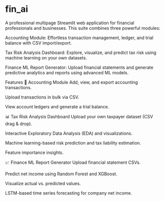 # fin_ai
A professional multipage Streamlit web application for financial professionals and businesses.
This suite combines three powerful modules:

Accounting Module: Effortless transaction management, ledger, and trial balance with CSV import/export.

Tax Risk Analysis Dashboard: Explore, visualize, and predict tax risk using machine learning on your own datasets.

Finance ML Report Generator: Upload financial statements and generate predictive analytics and reports using advanced ML models.

Features
📘 Accounting Module
Add, view, and export accounting transactions.

Upload transactions in bulk via CSV.

View account ledgers and generate a trial balance.

📊 Tax Risk Analysis Dashboard
Upload your own taxpayer dataset (CSV drag & drop).

Interactive Exploratory Data Analysis (EDA) and visualizations.

Machine learning-based risk prediction and tax liability estimation.

Feature importance insights.

📈 Finance ML Report Generator
Upload financial statement CSVs.

Predict net income using Random Forest and XGBoost.

Visualize actual vs. predicted values.

LSTM-based time series forecasting for company net income.
